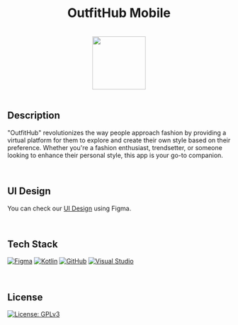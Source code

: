 <div align="center">

# OutfitHub Mobile
  
<br>

<img src="https://i.ibb.co/wrvmzjH/logooutfithub-1.png" width="120px"/>
  
</div>

<br>

## Description
"OutfitHub" revolutionizes the way people approach fashion by providing a virtual platform for them to explore and create their own style based on their preference. Whether you're a fashion enthusiast, trendsetter, or someone looking to enhance their personal style, this app is your go-to companion.

<br>

## UI Design
You can check our <a href="https://www.figma.com/file/YbXoTCZjpo8A4l5JR5zPno/Untitled?type=design">UI Design</a> using Figma.

<br>

## Tech Stack
[![Figma](https://img.shields.io/badge/Figma-%23F24E1E.svg?style=plastic&logo=figma&logoColor=white)](https://www.figma.com/) [![Kotlin](https://img.shields.io/badge/Kotlin-%237F52FF.svg?style=plastic&logo=kotlin&logoColor=white)](https://kotlinlang.org/) [![GitHub](https://img.shields.io/badge/GitHub-%23121011.svg?style=plastic&logo=github&logoColor=white)](https://github.com/) [![Visual Studio](https://img.shields.io/badge/Visual%20Studio-5C2D91.svg?style=plastic&logo=visual-studio&logoColor=white)](https://visualstudio.microsoft.com/)

<br>

## License
[![License: GPLv3](https://img.shields.io/badge/License-GPLv3-blue.svg?style=plastic)](https://www.gnu.org/licenses/gpl-3.0)
